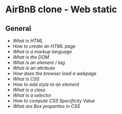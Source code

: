 # AirBnB clone - Web static
## General

- _What is HTML_
- _How to create an HTML page_
- _What is a markup language_
- _What is the DOM_
- _What is an element / tag_
- _What is an attribute_
- _How does the browser load a webpage_
- _What is CSS_
- _How to add style to an element_
- _What is a class_
- _What is a selector_
- _How to compute CSS Specificity Value_
- _What are Box properties in CSS_
